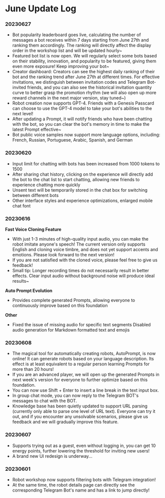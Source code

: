 # June Update Log

### 20230627

* Bot popularity leaderboard goes live, calculating the number of messages a bot receives within 7 days starting from June 27th and ranking them accordingly. The ranking will directly affect the display order in the workshop list and will be updated hourly~
* Featured bot list is now open. We will regularly select some bots based on their stability, innovation, and popularity to be featured, giving them even more exposure! Keep improving your bot~
* Creator dashboard: Creators can see the highest daily ranking of their bot and the ranking trend after June 27th at different times. For effective invitations, we distinguish between invitation codes and Telegram Bot-invited friends, and you can also see the historical invitation quantity curve to better grasp the promotion rhythm (we will also open up more reward channels in the next major version, stay tuned~)
* Robot creation now supports GPT-4. Friends with a Genesis Passcard can choose to use the GPT-4 model to take your bot's abilities to the next level!
* After updating a Prompt, it will notify friends who have been chatting with the bot, so you can clear the bot's memory in time to make the latest Prompt effective~
* Bot public voice samples now support more language options, including: French, Russian, Portuguese, Arabic, Spanish, and German

### 20230620

* Input limit for chatting with bots has been increased from 1000 tokens to 1500
* After sharing chat history, clicking on the experience will directly add the bot to the chat list to start chatting, allowing new friends to experience chatting more quickly
* Unsent text will be temporarily stored in the chat box for switching between different bots
* Other interface styles and experience optimizations, enlarged mobile chat font

### 20230616

**Fast Voice Cloning Feature**&#x20;

* With just 1-3 minutes of high-quality input audio, you can make the robot imitate anyone's speech! The current version only supports English and cloning voice timbre, and does not yet support accents and emotions. Please look forward to the next version!&#x20;
* If you are not satisfied with the cloned voice, please feel free to give us feedback!&#x20;
* Small tip: Longer recording times do not necessarily result in better effects. Clear input audio without background noise will produce ideal results~

**Auto Prompt Evolution**&#x20;

* Provides complete generated Prompts, allowing everyone to continuously improve based on this foundation

**Other**&#x20;

* Fixed the issue of missing audio for specific text segments Disabled audio generation for Markdown formatted text and emojis

### 20230608

* The magical tool for automatically creating robots, AutoPrompt, is now online! It can generate robots based on your language description. Its effect is at least equivalent to a regular person learning Prompts for more than 20 hours!
* If you are an advanced player, we will open up the generated Prompts in next week's version for everyone to further optimize based on this foundation.
* You can now use Shift + Enter to insert a line break in the text input box.
* In group chat mode, you can now reply to the Telegram BOT's messages to chat with the BOT.
* Knowledge base has been quietly updated to support URL parsing (currently only able to parse one level of URL text). Everyone can try it out, and if you encounter any unsolvable scenarios, please give us feedback and we will gradually improve this feature.

### 20230607

* Supports trying out as a guest, even without logging in, you can get 10 energy points, further lowering the threshold for inviting new users!
* A brand new UI redesign is underway...

### 20230601

* Robot workshop now supports filtering bots with Telegram integration!
* At the same time, the robot details page can directly see the corresponding Telegram Bot's name and has a link to jump directly!